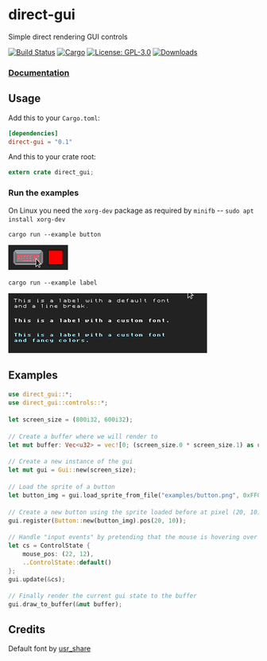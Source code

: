 # direct-gui
Simple direct rendering GUI controls

[![Build Status](https://travis-ci.org/tversteeg/direct-gui.svg?branch=master)](https://travis-ci.org/tversteeg/direct-gui) [![Cargo](https://img.shields.io/crates/v/direct-gui.svg)](https://crates.io/crates/direct-gui) [![License: GPL-3.0](https://img.shields.io/crates/l/direct-gui.svg)](#license) [![Downloads](https://img.shields.io/crates/d/direct-gui.svg)](#downloads)

### [Documentation](https://docs.rs/direct-gui/)

## Usage

Add this to your `Cargo.toml`:

```toml
[dependencies]
direct-gui = "0.1"
```

And this to your crate root:

```rust
extern crate direct_gui;
```

### Run the examples

On Linux you need the `xorg-dev` package as required by `minifb` -- `sudo apt install xorg-dev`

    cargo run --example button

![Example](img/example-button.png?raw=true)

    cargo run --example label

![Example](img/example-label.png?raw=true)

## Examples

```rust
use direct_gui::*;
use direct_gui::controls::*;

let screen_size = (800i32, 600i32);

// Create a buffer where we will render to
let mut buffer: Vec<u32> = vec![0; (screen_size.0 * screen_size.1) as usize];

// Create a new instance of the gui
let mut gui = Gui::new(screen_size);

// Load the sprite of a button
let button_img = gui.load_sprite_from_file("examples/button.png", 0xFF00FF).unwrap();

// Create a new button using the sprite loaded before at pixel (20, 10)
gui.register(Button::new(button_img).pos(20, 10));

// Handle "input events" by pretending that the mouse is hovering over the button.
let cs = ControlState {
    mouse_pos: (22, 12),
    ..ControlState::default()
};
gui.update(&cs);

// Finally render the current gui state to the buffer
gui.draw_to_buffer(&mut buffer);
```

## Credits

Default font by [usr_share](https://opengameart.org/content/the-collection-of-8-bit-fonts-for-grafx2-r2)
